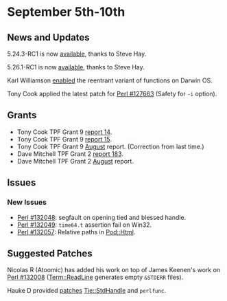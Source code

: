 # September 5th-10th

## News and Updates 

5.24.3-RC1 is now
[available](http://nntp.perl.org/group/perl.perl5.porters/246201),
thanks to Steve Hay.

5.26.1-RC1 is now
[available](http://nntp.perl.org/group/perl.perl5.porters/246202),
thanks to Steve Hay.

Karl Williamson
[enabled](http://nntp.perl.org/group/perl.perl5.porters/246176)
the reentrant variant of functions on Darwin OS.

Tony Cook applied the latest patch for
[Perl #127663](http://rt.perl.org/Ticket/Display.html?id=127663)
(Safety for `-i` option).

## Grants

* Tony Cook TPF Grant 9
  [report 14](http://nntp.perl.org/group/perl.perl5.porters/246177).
* Tony Cook TPF Grant 9
  [report 15](http://nntp.perl.org/group/perl.perl5.porters/246178).
* Tony Cook TPF Grant 9
  [August](http://nntp.perl.org/group/perl.perl5.porters/246179)
  report. (Correction from last time.)
* Dave Mitchell TPF Grant 2
  [report 183](http://nntp.perl.org/group/perl.perl5.porters/246213).
* Dave Mitchell TPF Grant 2
  [August](http://nntp.perl.org/group/perl.perl5.porters/246214)
  report.

## Issues

### New Issues

* [Perl #132048](http://rt.perl.org/Ticket/Display.html?id=132048):
  segfault on opening tied and blessed handle.
* [Perl #132049](http://rt.perl.org/Ticket/Display.html?id=132049):
  `time64.t` assertion fail on Win32.
* [Perl #132057](http://rt.perl.org/Ticket/Display.html?id=132057):
  Relative paths in [Pod::Html](http://metacpan.org/pod/Pod::Html).

## Suggested Patches
 
Nicolas R (Atoomic) has added his work on top of James Keenen's work on
[Perl #132008](http://rt.perl.org/Ticket/Display.html?id=132008)
([Term::ReadLine](http://metacpan.org/pod/Term::ReadLine) generates
empty `&STDERR` files).

Hauke D provided
[patches](http://nntp.perl.org/group/perl.perl5.porters/246186)
[Tie::StdHandle](http://metacpan.org/pod/Tie::StdHandle) and
`perlfunc`.
